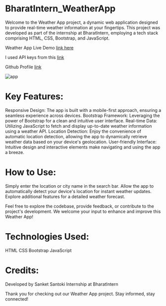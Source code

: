 # BharatIntern_WeatherApp
Welcome to the Weather App project, a dynamic web application designed to provide real-time weather information at your fingertips. This project was developed as part of the internship at BharatIntern, employing a tech stack comprising HTML, CSS, Bootstrap, and JavaScript.

Weather App Live Demo [link here](https://github.com/sboni2/Bharat_Internship_Weather_API.git)

I used API keys from this [link](https://openweathermap.org/)

Github Profile [link](https://github.com/sboni2/Bharat_Internship_Weather_API.git)
 
![app](assets/weatherApp2.png)

# Key Features:
Responsive Design: The app is built with a mobile-first approach, ensuring a seamless experience across devices.
Bootstrap Framework: Leveraging the power of Bootstrap for a clean and intuitive user interface.
Real-time Data: Utilizing JavaScript to fetch and display up-to-date weather information using a weather API.
Location Detection: Enjoy the convenience of automatic location detection, allowing the app to dynamically retrieve weather data based on your device's geolocation.
User-friendly Interface: Intuitive design and interactive elements make navigating and using the app a breeze.

# How to Use:
Simply enter the location or city name in the search bar.
Allow the app to automatically detect your device's location for instant weather updates.
Explore additional features for a detailed weather forecast.

Feel free to explore the codebase, provide feedback, or contribute to the project's development. We welcome your input to enhance and improve this Weather App!

# Technologies Used:
HTML
CSS
Bootstrap
JavaScript

# Credits:
Developed by Sanket Santoki
Internship at BharatIntern

Thank you for checking out our Weather App project. Stay informed, stay connected!
